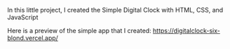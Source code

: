 In this little project, I created the Simple Digital Clock with HTML, CSS, and JavaScript

Here is a preview of the simple app that I created:
https://digitalclock-six-blond.vercel.app/
